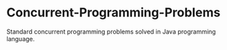 # Concurrent-Programming-Problems

Standard concurrent programming problems solved in Java programming language.
